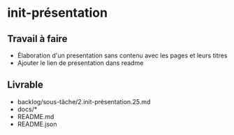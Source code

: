 # init-présentation


## Travail à faire
- Élaboration d'un presentation sans contenu avec les pages et leurs titres
- Ajouter le lien de presentation dans readme


## Livrable

- backlog/sous-tâche/2.init-présentation.25.md
- docs/*
- README.md
- README.json
